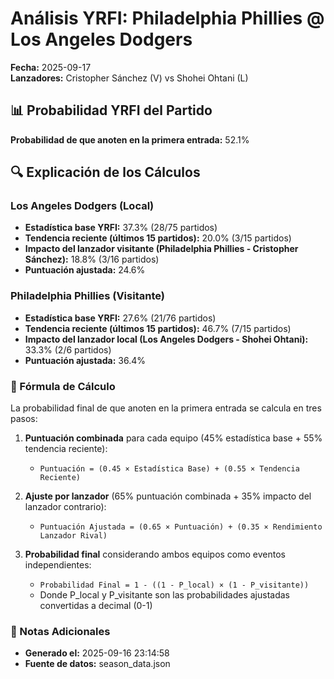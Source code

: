 # Análisis YRFI: Philadelphia Phillies @ Los Angeles Dodgers

**Fecha:** 2025-09-17  
**Lanzadores:** Cristopher Sánchez (V) vs Shohei Ohtani (L)

## 📊 Probabilidad YRFI del Partido

**Probabilidad de que anoten en la primera entrada:** 52.1%

## 🔍 Explicación de los Cálculos

### Los Angeles Dodgers (Local)
- **Estadística base YRFI:** 37.3% (28/75 partidos)
- **Tendencia reciente (últimos 15 partidos):** 20.0% (3/15 partidos)
- **Impacto del lanzador visitante (Philadelphia Phillies - Cristopher Sánchez):** 18.8% (3/16 partidos)
- **Puntuación ajustada:** 24.6%

### Philadelphia Phillies (Visitante)
- **Estadística base YRFI:** 27.6% (21/76 partidos)
- **Tendencia reciente (últimos 15 partidos):** 46.7% (7/15 partidos)
- **Impacto del lanzador local (Los Angeles Dodgers - Shohei Ohtani):** 33.3% (2/6 partidos)
- **Puntuación ajustada:** 36.4%

### 📝 Fórmula de Cálculo

La probabilidad final de que anoten en la primera entrada se calcula en tres pasos:

1. **Puntuación combinada** para cada equipo (45% estadística base + 55% tendencia reciente):
   - `Puntuación = (0.45 × Estadística Base) + (0.55 × Tendencia Reciente)`

2. **Ajuste por lanzador** (65% puntuación combinada + 35% impacto del lanzador contrario):
   - `Puntuación Ajustada = (0.65 × Puntuación) + (0.35 × Rendimiento Lanzador Rival)`

3. **Probabilidad final** considerando ambos equipos como eventos independientes:
   - `Probabilidad Final = 1 - ((1 - P_local) × (1 - P_visitante))`
   - Donde P_local y P_visitante son las probabilidades ajustadas convertidas a decimal (0-1)

### 📌 Notas Adicionales

- **Generado el:** 2025-09-16 23:14:58
- **Fuente de datos:** season_data.json
